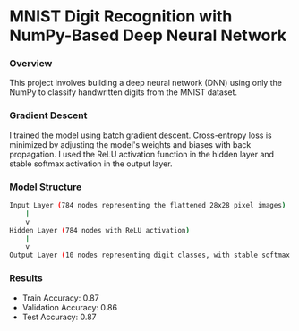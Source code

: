 # MNIST Digit Recognition with NumPy-Based Deep Neural Network

### Overview
This project involves building a deep neural network (DNN) using only the NumPy to classify handwritten digits from the MNIST dataset.

### Gradient Descent
I trained the model using batch gradient descent. Cross-entropy loss is minimized by adjusting the model's weights and biases with back propagation. I used the ReLU activation function in the hidden layer and stable softmax activation in the output layer.

### Model Structure

```bash
Input Layer (784 nodes representing the flattened 28x28 pixel images) 
    |
    v
Hidden Layer (784 nodes with ReLU activation)
    |
    v
Output Layer (10 nodes representing digit classes, with stable softmax activation)
```

### Results
* Train Accuracy: 0.87
* Validation Accuracy: 0.86
* Test Accuracy: 0.87
